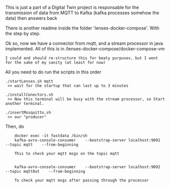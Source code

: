 This is just a part of a Digital Twin project is responsable for the transmission of data from MQTT to Kafka (kafka processes somehow the data) then answers back

There is another readme inside the folder 'lenses-docker-compose'. With the step by step.

Ok so, now we have a connector from mqtt, and a stream processor in java implemented. All of this is in
/lenses-docker-compose/docker-compose-vm

	I could and should re-structure this for beaty purpuses, but I wont for the sake of my sanity (at least for now)
	
All you need to do run the scripts in this order

	./startLenses.sh mqtt
	 >> wait for the startup that can last up to 3 minutes	

	./installConectors.sh
	 >> Now this terminal will be busy with the stream processor, so Start another terminal.	 

	./insertMosquitto.sh
	 >> our "producer"
	 
	 

Then, do

		docker exec -it fastdata /bin/sh
		kafka-avro-console-consumer    --bootstrap-server localhost:9092    --topic mqtt    --from-beginning
		
		This to check your mqtt msgs on the topic mqtt
		
		
		kafka-avro-console-consumer    --bootstrap-server localhost:9092    --topic mqttOut    --from-beginning
		
		To check your mqtt msgs after passing through the processor
		
		
